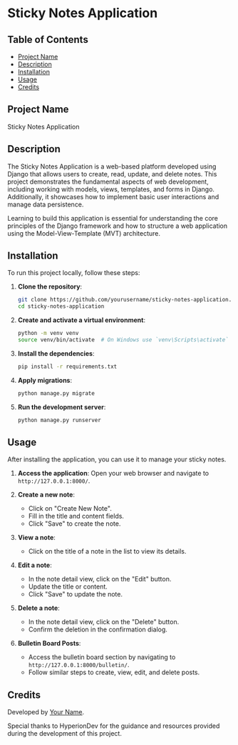 # Sticky Notes Application

## Table of Contents
- [Project Name](#project-name)
- [Description](#description)
- [Installation](#installation)
- [Usage](#usage)
- [Credits](#credits)

## Project Name

Sticky Notes Application

## Description

The Sticky Notes Application is a web-based platform developed using Django that allows users to create, read, update, and delete notes. This project demonstrates the fundamental aspects of web development, including working with models, views, templates, and forms in Django. Additionally, it showcases how to implement basic user interactions and manage data persistence.

Learning to build this application is essential for understanding the core principles of the Django framework and how to structure a web application using the Model-View-Template (MVT) architecture.

## Installation

To run this project locally, follow these steps:

1. **Clone the repository**:
    ```bash
    git clone https://github.com/yourusername/sticky-notes-application.git
    cd sticky-notes-application
    ```

2. **Create and activate a virtual environment**:
    ```bash
    python -m venv venv
    source venv/bin/activate  # On Windows use `venv\Scripts\activate`
    ```

3. **Install the dependencies**:
    ```bash
    pip install -r requirements.txt
    ```

4. **Apply migrations**:
    ```bash
    python manage.py migrate
    ```

5. **Run the development server**:
    ```bash
    python manage.py runserver
    ```

## Usage

After installing the application, you can use it to manage your sticky notes.

1. **Access the application**:
    Open your web browser and navigate to `http://127.0.0.1:8000/`.

2. **Create a new note**:
    - Click on "Create New Note".
    - Fill in the title and content fields.
    - Click "Save" to create the note.

3. **View a note**:
    - Click on the title of a note in the list to view its details.

4. **Edit a note**:
    - In the note detail view, click on the "Edit" button.
    - Update the title or content.
    - Click "Save" to update the note.

5. **Delete a note**:
    - In the note detail view, click on the "Delete" button.
    - Confirm the deletion in the confirmation dialog.

6. **Bulletin Board Posts**:
    - Access the bulletin board section by navigating to `http://127.0.0.1:8000/bulletin/`.
    - Follow similar steps to create, view, edit, and delete posts.

## Credits

Developed by [Your Name](https://github.com/yourusername).

Special thanks to HyperionDev for the guidance and resources provided during the development of this project.
